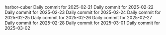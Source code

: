 
harbor-cuber
Daily commit for 2025-02-21
Daily commit for 2025-02-22
Daily commit for 2025-02-23
Daily commit for 2025-02-24
Daily commit for 2025-02-25
Daily commit for 2025-02-26
Daily commit for 2025-02-27
Daily commit for 2025-02-28
Daily commit for 2025-03-01
Daily commit for 2025-03-02
